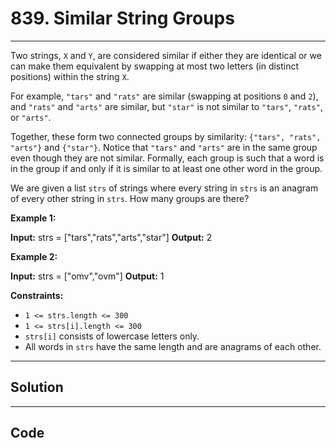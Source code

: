 # 839. Similar String Groups

---

Two strings, `X` and `Y`, are considered similar if either they are identical or we can make them equivalent by swapping at most two letters (in distinct positions) within the string `X`.

For example, `"tars"` and `"rats"` are similar (swapping at positions `0` and `2`), and `"rats"` and `"arts"` are similar, but `"star"` is not similar to `"tars"`, `"rats"`, or `"arts"`.

Together, these form two connected groups by similarity: `{"tars", "rats", "arts"}` and `{"star"}`.  Notice that `"tars"` and `"arts"` are in the same group even though they are not similar.  Formally, each group is such that a word is in the group if and only if it is similar to at least one other word in the group.

We are given a list `strs` of strings where every string in `strs` is an anagram of every other string in `strs`. How many groups are there?

 

**Example 1:**


**Input:** strs = ["tars","rats","arts","star"]
**Output:** 2


**Example 2:**


**Input:** strs = ["omv","ovm"]
**Output:** 1


 

**Constraints:**

  * `1 <= strs.length <= 300`
  * `1 <= strs[i].length <= 300`
  * `strs[i]` consists of lowercase letters only.
  * All words in `strs` have the same length and are anagrams of each other.

---

## Solution



---

## Code
```python


```